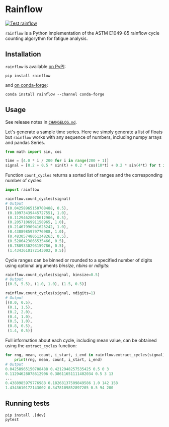 Rainflow
========

[![Test rainflow](https://github.com/iamlikeme/rainflow/actions/workflows/tests.yml/badge.svg)](https://github.com/iamlikeme/rainflow/actions/workflows/tests.yml)

`rainflow` is a Python implementation of the ASTM E1049-85 rainflow cycle counting
algorythm for fatigue analysis.

Installation
------------

`rainflow` is available [on PyPI](https://pypi.org/project/rainflow/):

```
pip install rainflow
```

and [on conda-forge](https://github.com/conda-forge/rainflow-feedstock):

```
conda install rainflow --channel conda-forge
```

Usage
-----

See release notes in [`CHANGELOG.md`](CHANGELOG.md).

Let's generate a sample time series.
Here we simply generate a list of floats but `rainflow` works
with any sequence of numbers, including numpy arrays and pandas Series.

```python
from math import sin, cos

time = [4.0 * i / 200 for i in range(200 + 1)]
signal = [0.2 + 0.5 * sin(t) + 0.2 * cos(10*t) + 0.2 * sin(4*t) for t in time]
```

Function `count_cycles` returns a sorted list of ranges and the corresponding
number of cycles:

```python
import rainflow

rainflow.count_cycles(signal)
# Output
[(0.04258965150708488, 0.5),
 (0.10973439445727551, 1.0),
 (0.11294628078612906, 0.5),
 (0.2057106991158965, 1.0),
 (0.21467990941625242, 1.0),
 (0.4388985979776988, 1.0),
 (0.48305748051348263, 0.5),
 (0.5286423866535466, 0.5),
 (0.7809330293159786, 0.5),
 (1.4343610172143002, 0.5)]
```

Cycle ranges can be binned or rounded to a specified number of digits
using optional arguments *binsize*, *nbins* or *ndigits*:

```python
rainflow.count_cycles(signal, binsize=0.5)
# Output
[(0.5, 5.5), (1.0, 1.0), (1.5, 0.5)]

rainflow.count_cycles(signal, ndigits=1)
# Output
[(0.0, 0.5),
 (0.1, 1.5),
 (0.2, 2.0),
 (0.4, 1.0),
 (0.5, 1.0),
 (0.8, 0.5),
 (1.4, 0.5)]
```

Full information about each cycle, including mean value, can be obtained
using the `extract_cycles` function:

```python
for rng, mean, count, i_start, i_end in rainflow.extract_cycles(signal): 
    print(rng, mean, count, i_start, i_end) 
# Output             
0.04258965150708488 0.4212948257535425 0.5 0 3
0.11294628078612906 0.38611651111402034 0.5 3 13
...
0.4388985979776988 0.18268137509849586 1.0 142 158
1.4343610172143002 0.3478109852897205 0.5 94 200
```

Running tests
-------------

```
pip install .[dev]
pytest
```
